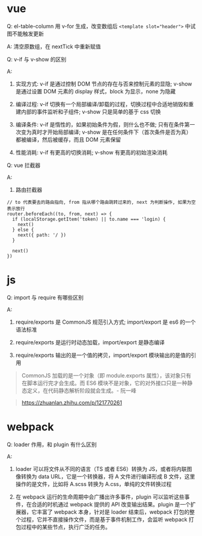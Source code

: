 # vue

Q: el-table-column 用 v-for 生成，改变数组后 `<template slot="header">` 中试图不能触发更新

A: 清空原数组，在 nextTick 中重新赋值

Q: v-if 与 v-show 的区别

A:
1. 实现方式: v-if 是通过控制 DOM 节点的存在与否来控制元素的显隐; v-show 是通过设置 DOM 元素的 display 样式，block 为显示，none 为隐藏

2. 编译过程: v-if 切换有一个局部编译/卸载的过程，切换过程中合适地销毁和重建内部的事件监听和子组件; v-show 只是简单的基于 css 切换

3. 编译条件: v-if 是惰性的，如果初始条件为假，则什么也不做; 只有在条件第一次变为真时才开始局部编译; v-show 是在任何条件下（首次条件是否为真）都被编译，然后被缓存，而且 DOM 元素保留

4. 性能消耗: v-if 有更高的切换消耗; v-show 有更高的初始渲染消耗

Q: vue 拦截器

A:
1. 路由拦截器

```
// to 代表要去的路由指向, from 指从哪个路由跳转过来的, next 为判断操作, 如果为空表示放行
router.beforeEach((to, from, next) => {
  if (localStorage.getItem('token) || to.name === 'login) {
    next()
  } else {
    next({ path: '/ })
  }

  next()
})
```

# js

Q: import 与 require 有哪些区别

A:
1. require/exports 是 CommonJS 规范引入方式; import/export 是 es6 的一个语法标准

2. require/exports 是运行时动态加载，import/export 是静态编译

3. require/exports 输出的是一个值的拷贝，import/export 模块输出的是值的引用

> CommonJS 加载的是一个对象（即 module.exports 属性），该对象只有在脚本运行完才会生成。而 ES6 模块不是对象，它的对外接口只是一种静态定义，在代码静态解析阶段就会生成。- 阮一峰

> https://zhuanlan.zhihu.com/p/121770261

# webpack

Q: loader 作用，和 plugin 有什么区别

A: 
1. loader 可以将文件从不同的语言（TS 或者 ES6）转换为 JS，或者将内联图像转换为 data URL，它是一个转换器，将 A 文件进行编译形成 B 文件，这里操作的是文件，比如将 A.scss 转换为 A.css，单纯的文件转换过程

2. 在 webpack 运行的生命周期中会广播出许多事件，plugin 可以监听这些事件，在合适的时机通过 webpack 提供的 API 改变输出结果。plugin 是一个扩展器，它丰富了 webpack 本身，针对是 loader 结束后，webpack 打包的整个过程，它并不直接操作文件，而是基于事件机制工作，会监听 webpack 打包过程中的某些节点，执行广泛的任务。